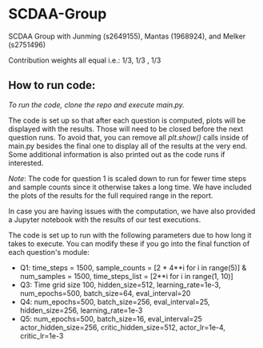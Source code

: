 # SCDAA-Group
SCDAA Group with Junming (s2649155), Mantas (1968924), and Melker (s2751496)

Contribution weights all equal i.e.: 1/3, 1/3 , 1/3

## How to run code:

*To run the code, clone the repo and execute main.py.*

The code is set up so that after each question is computed, plots will be displayed with the results. Those will need to be closed before the next question runs. To avoid that, you can remove all _plt.show()_ calls inside of main.py besides the final one to display all of the results at the very end. Some additional information is also printed out as the code runs if interested.

*Note*: The code for question 1 is scaled down to run for fewer time steps and sample counts since it otherwise takes a long time. We have included the plots of the results for the full required range in the report. 

In case you are having issues with the computation, we have also provided a Jupyter notebook with the results of our test executions.

The code is set up to run with the following parameters due to how long it takes to execute. You can modify these if you go into the final function of each question's module:
- Q1: time_steps = 1500, sample_counts = [2 * 4**i for i in range(5)] & num_samples = 1500,  time_steps_list = [2\**i for i in range(1, 10)]
- Q3: Time grid size 100, hidden_size=512, learning_rate=1e-3, num_epochs=500, batch_size=64, eval_interval=20
- Q4: num_epochs=500, batch_size=256, eval_interval=25, hidden_size=256, learning_rate=1e-3
- Q5: num_epochs=500, batch_size=16, eval_interval=25 actor_hidden_size=256, critic_hidden_size=512, actor_lr=1e-4, critic_lr=1e-3